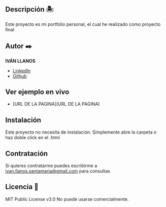 ## Descripción 🏝
Este proyecto es mi portfolio personal, el cual he realizado como proyecto final


## Autor ✒️
**IVÁN LLANOS**

* [LinkedIn](https://www.linkedin.com/in/ivan-llanos-santamaria)
* [Github](https://github.com/ivanils)

## Ver ejemplo en vivo 
- [URL DE LA PAGINA](URL DE LA PAGINA)

## Instalación 
Este proyecto no necesita de instalación. Simplemente abre la carpeta o haz doble click en el .html
  
## Contratación
Si quieres contratarme puedes escribirme a ivan.llanos.santamaria@gmail.com para consultas


## Licencia 📄
MIT Public License v3.0
No puede usarse comercialmente.